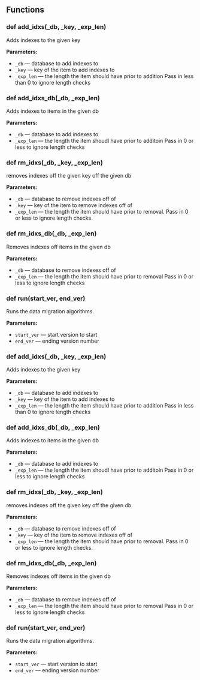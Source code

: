 ## Functions

### def add_idxs(_db, _key, _exp_len)

Adds indexes to the given key

**Parameters:**
- `_db` &mdash; database to add indexes to
- `_key` &mdash; key of the item to add indexes to
- `_exp_len` &mdash; the length the item should have prior to addition Pass in less than 0 to ignore length checks


### def add_idxs_db(_db, _exp_len)

Adds indexes to items in the given db

**Parameters:**
- `_db` &mdash; database to add indexes to
- `_exp_len` &mdash; the length the item shoudl have prior to additoin Pass in 0 or less to ignore length checks


### def rm_idxs(_db, _key, _exp_len)

removes indexes off the given key off the given db

**Parameters:**
- `_db` &mdash; database to remove indexes off of
- `_key` &mdash; key of the item to remove indexes off of
- `_exp_len` &mdash; the length the item should have prior to removal. Pass in 0 or less to ignore length checks.


### def rm_idxs_db(_db, _exp_len)

Removes indexes off items in the given db

**Parameters:**
- `_db` &mdash; database to remove indexes off of
- `_exp_len` &mdash; the length the item should have prior to removal Pass in 0 or less to ignore length checks


### def run(start_ver, end_ver)

Runs the data migration algorithms.

**Parameters:**
- `start_ver` &mdash; start version to start
- `end_ver` &mdash; ending version number


### def add_idxs(_db, _key, _exp_len)

Adds indexes to the given key

**Parameters:**
- `_db` &mdash; database to add indexes to
- `_key` &mdash; key of the item to add indexes to
- `_exp_len` &mdash; the length the item should have prior to addition Pass in less than 0 to ignore length checks


### def add_idxs_db(_db, _exp_len)

Adds indexes to items in the given db

**Parameters:**
- `_db` &mdash; database to add indexes to
- `_exp_len` &mdash; the length the item shoudl have prior to additoin Pass in 0 or less to ignore length checks


### def rm_idxs(_db, _key, _exp_len)

removes indexes off the given key off the given db

**Parameters:**
- `_db` &mdash; database to remove indexes off of
- `_key` &mdash; key of the item to remove indexes off of
- `_exp_len` &mdash; the length the item should have prior to removal. Pass in 0 or less to ignore length checks.


### def rm_idxs_db(_db, _exp_len)

Removes indexes off items in the given db

**Parameters:**
- `_db` &mdash; database to remove indexes off of
- `_exp_len` &mdash; the length the item should have prior to removal Pass in 0 or less to ignore length checks


### def run(start_ver, end_ver)

Runs the data migration algorithms.

**Parameters:**
- `start_ver` &mdash; start version to start
- `end_ver` &mdash; ending version number


